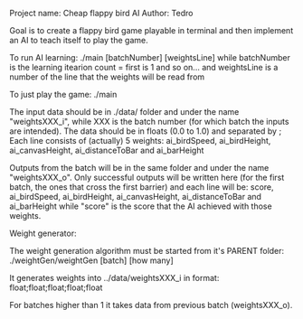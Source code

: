 Project name: Cheap flappy bird AI
Author: Tedro

Goal is to create a flappy bird game playable in terminal and then implement an
AI to teach itself to play the game.

To run AI learning:
  ./main [batchNumber] [weightsLine]
  while batchNumber is the learning itearion count = first is 1 and so on...
  and weightsLine is a number of the line that the weights will be read from

To just play the game:
  ./main

The input data should be in ./data/ folder and under the name
"weightsXXX_i", while XXX is the batch number (for which batch the inputs
are intended).
The data should be in floats (0.0 to 1.0) and separated by ;
Each line consists of (actually) 5 weights:
ai_birdSpeed, ai_birdHeight, ai_canvasHeight, ai_distanceToBar and ai_barHeight

Outputs from the batch will be in the same folder and under the name
"weightsXXX_o". Only successful outputs will be written here (for the
first batch, the ones that cross the first barrier) and each line will be:
score, ai_birdSpeed, ai_birdHeight, ai_canvasHeight, ai_distanceToBar and ai_barHeight
while "score" is the score that the AI achieved with those weights.



Weight generator:

The weight generation algorithm must be started from it's PARENT folder: ./weightGen/weightGen [batch] [how many]

It generates weights into ../data/weightsXXX_i in format: float;float;float;float;float

For batches higher than 1 it takes data from previous batch (weightsXXX_o).

